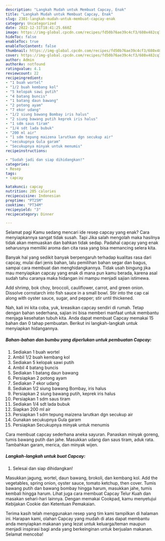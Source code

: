```yaml
---
description: "Langkah Mudah untuk Membuat Capcay, Enak"
title: "Langkah Mudah untuk Membuat Capcay, Enak"
slug: 2301-langkah-mudah-untuk-membuat-capcay-enak
category: Uncategorized
date: 2022-12-31T18:41:25.660Z
image: https://img-global.cpcdn.com/recipes/fd50b76ae39c4cf3/680x482cq70/capcay-foto-resep-utama.jpg
hideToc: false
enableToc: true
enableTocContent: false
thumbnail: https://img-global.cpcdn.com/recipes/fd50b76ae39c4cf3/680x482cq70/capcay-foto-resep-utama.jpg
cover: https://img-global.cpcdn.com/recipes/fd50b76ae39c4cf3/680x482cq70/capcay-foto-resep-utama.jpg
author: Admin
authorAv: notfound
ratingvalue: 4.1
reviewcount: 22
recipeingredient:
- "1 buah wortel"
- "1/2 buah kembang kol"
- "5 kelopak sawi putih"
- "4 batang buncis"
- "1 batang daun bawang"
- "2 potong ayam"
- "7 ekor udang"
- "1/2 siung bawang Bombay iris halus"
- "2 siung bawang putih keprek iris halus"
- "1 sdm saus tiram"
- "1/4 sdt lada bubuk"
- "200 ml air"
- "1 sdm tepung maizena larutkan dgn secukup air"
- "secukupnya Gula garam"
- "Secukupnya minyak untuk menumis"
recipeinstructions:

- "Sudah jadi dan siap dihidangkan!"
categories:
- Resep
tags:
- capcay

katakunci: capcay 
nutrition: 205 calories
recipecuisine: Indonesian
preptime: "PT25M"
cooktime: "PT34M"
recipeyield: "3"
recipecategory: Dinner

---
```



Selamat pagi Kamu sedang mencari ide resep capcay yang enak? Cara menyiapkannya sangat tidak susah. Tapi Jika salah mengolah maka hasilnya tidak akan memuaskan dan bahkan tidak sedap. Padahal capcay yang enak seharusnya memiliki aroma dan cita rasa yang bisa memancing selera kita.


Banyak hal yang sedikit banyak berpengaruh terhadap kualitas rasa dari capcay, mulai dari jenis bahan, lalu pemilihan bahan segar dan bagus, sampai cara membuat dan menghidangkannya. Tidak usah bingung jika mau menyiapkan capcay yang enak di mana pun kamu berada, karena asal sudah tahu caranya maka hidangan ini mampu menjadi sajian istimewa.

Add shrimp, bok choy, broccoli, cauliflower, carrot, and green onion. Dissolve cornstarch into fish sauce in a small bowl. Stir into the cap cai along with oyster sauce, sugar, and pepper; stir until thickened.


Nah, kali ini kita coba, yuk, kreasikan capcay sendiri di rumah. Tetap dengan bahan sederhana, sajian ini bisa memberi manfaat untuk membantu menjaga kesehatan tubuh kita. Anda dapat membuat Capcay memakai 15 bahan dan 0 tahap pembuatan. Berikut ini langkah-langkah untuk menyiapkan hidangannya.

<!--inarticleads1-->

##### Bahan-bahan dan bumbu yang diperlukan untuk pembuatan Capcay:

1. Sediakan 1 buah wortel
1. Ambil 1/2 buah kembang kol
1. Sediakan 5 kelopak sawi putih
1. Ambil 4 batang buncis
1. Sediakan 1 batang daun bawang
1. Persiapkan 2 potong ayam
1. Sediakan 7 ekor udang
1. Sediakan 1/2 siung bawang Bombay, iris halus
1. Persiapkan 2 siung bawang putih, keprek iris halus
1. Persiapkan 1 sdm saus tiram
1. Sediakan 1/4 sdt lada bubuk
1. Siapkan 200 ml air
1. Persiapkan 1 sdm tepung maizena larutkan dgn secukup air
1. Gunakan secukupnya Gula garam
1. Persiapkan Secukupnya minyak untuk menumis


Cara membuat capcay sederhana aneka sayuran. Panaskan minyak goreng, tumis bawang putih dan jahe. Masukkan udang dan saus tiram, aduk rata. Tambahkan garam, merica, dan minyak wijen. 

<!--inarticleads2-->

##### Langkah-langkah untuk buat Capcay:


1. Selesai dan siap dihidangkan!

Masukkan jagung, wortel, daun bawang, brokoli, dan kembang kol. Add the vegetables, spring onion, oyster sauce, tomato ketchup, then cover. Tumis bawang putih dan bawang bombay hingga harum, masukkan jahe, tumis kembali hingga harum. Lihat juga cara membuat Capcay Telur Kuah dan masakan sehari-hari lainnya. Dengan memakai Cookpad, kamu menyetujui Kebijakan Cookie dan Ketentuan Pemakaian. 

Terima kasih telah menggunakan resep yang tim kami tampilkan di halaman ini. Harapan kami, olahan Capcay yang mudah di atas dapat membantu anda menyiapkan makanan yang lezat untuk keluarga/teman maupun menjadi inspirasi bagi anda yang berkeinginan untuk berjualan makanan. Selamat mencoba!
